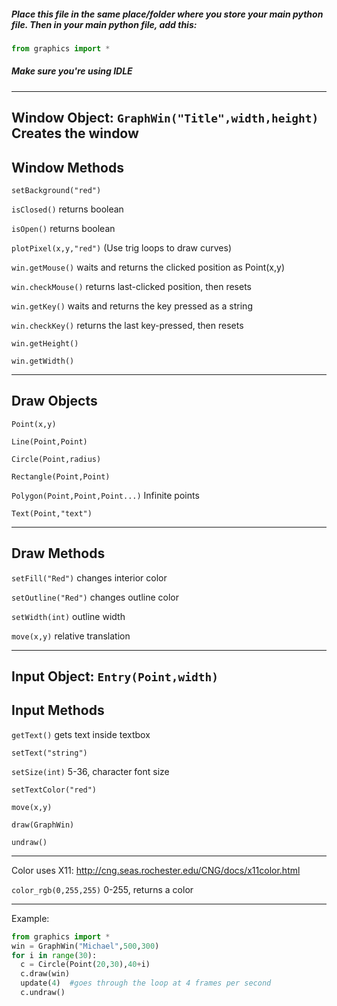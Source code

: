 
##### Place this file in the same place/folder where you store your main python file. Then in your main python file, add this:
```python
from graphics import *
```
##### Make sure you're using IDLE
***
## Window Object: `GraphWin("Title",width,height)`  Creates the window 

## Window Methods





  `setBackground("red")`
  
  `isClosed()`   returns boolean
  
  `isOpen()`     returns boolean
  
  `plotPixel(x,y,"red")` (Use trig loops to draw curves)
  
  `win.getMouse()`  waits and returns the clicked position as Point(x,y)
  
  `win.checkMouse()`  returns last-clicked position, then resets
  
  `win.getKey()`    waits and returns the key pressed as a string
  
  `win.checkKey()`    returns the last key-pressed, then resets
  
  `win.getHeight()`
  
  `win.getWidth()`
  
  __________________
  
## Draw Objects
  
  
  
  
  `Point(x,y)` 
  
  
  `Line(Point,Point)`
  
  
  `Circle(Point,radius)` 
  
  
  `Rectangle(Point,Point)`
  
  
  `Polygon(Point,Point,Point...)`   Infinite points
  
  
  `Text(Point,"text")`
  ____________________

## Draw Methods
  
  
  
  
  `setFill("Red")`   changes interior color
  
  
  `setOutline("Red")`   changes outline color
  
  
  `setWidth(int)`   outline width
  
  
  `move(x,y)`    relative translation
  ______________
## Input Object: `Entry(Point,width)`
  
## Input Methods
  
  
  
  
  `getText()`    gets text inside textbox 
  
  
  `setText("string")`
  
  
  `setSize(int)`  5-36, character font size
  
  
  `setTextColor("red")`
  
  
  `move(x,y)`
  
  
  `draw(GraphWin)`
  
  
  `undraw()`
  ___________________________
  Color uses X11: http://cng.seas.rochester.edu/CNG/docs/x11color.html
  
  `color_rgb(0,255,255)`  0-255, returns a color
  _________________
  Example:
  ```python
  from graphics import *
  win = GraphWin("Michael",500,300)
  for i in range(30):
    c = Circle(Point(20,30),40+i)
    c.draw(win)
    update(4)  #goes through the loop at 4 frames per second
    c.undraw()
  ```
